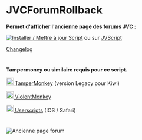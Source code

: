 # **JVCForumRollback**

**Permet d'afficher l'ancienne page des forums JVC :**

[![Installer / Mettre à jour Script](https://img.shields.io/badge/Installer%20/%20Mettre%20%C3%A0%20jour%20le%20Script-Green?style=for-the-badge&color=1E971E)](https://github.com/Roadou/JVCForumRollback/raw/main/JVCForumRollback.user.js) ou sur <a href="https://jvscript.fr/script/jvcforumrollback" target="_blank">JVScript</a>

<a href="https://github.com/Roadou/JVCForumRollback/blob/main/CHANGELOG.md" target="_blank">Changelog</a>

#

**Tampermoney ou similaire requis pour ce script.**

<a href="https://www.tampermonkey.net/index.php#download" target="_blank"><img src="https://www.tampermonkey.net/favicon.ico" alt="TamperMonkey" width="20"/> TamperMonkey</a> (version Legacy pour Kiwi)

<a href="https://violentmonkey.github.io/#installation" target="_blank"><img src="https://violentmonkey.github.io/_astro/vm.C4h557K-.png" alt="ViolentMonkey" width="20"/> ViolentMonkey</a>

<a href="https://apps.apple.com/fr/app/userscripts/id1463298887" target="_blank"><img src="https://is1-ssl.mzstatic.com/image/thumb/Purple211/v4/b4/21/66/b42166ec-dd28-21ef-b6a1-dc75715c3452/AppIcon-0-0-85-220-0-4-0-2x.png/48x0w.webp" alt="userscripts" width="20"/> Userscripts</a>  (IOS / Safari)

#

![Ancienne page forum](https://jvscript.fr/storage/images/jvcforumrollback.png)
